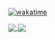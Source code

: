 [![wakatime](https://wakatime.com/badge/user/e5bf2bba-aad0-4b71-8a96-2071c4c4d7b0.svg)](https://wakatime.com/@e5bf2bba-aad0-4b71-8a96-2071c4c4d7b0)

<a href="https://github.com/dugagjin">
  <img align="center" src="https://github-readme-stats.vercel.app/api?username=dugagjin&count_private=true&show_icons=true&include_all_commits=true&theme=dracula" />
</a>
<a href="https://github.com/dugagjin">
  <img align="center" src="https://github-readme-stats.vercel.app/api/top-langs/?username=dugagjin&count_private=true&layout=compact&theme=dracula" />
</a>
